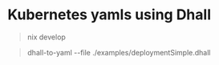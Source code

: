 # Kubernetes yamls using Dhall

> nix develop

> dhall-to-yaml --file ./examples/deploymentSimple.dhall